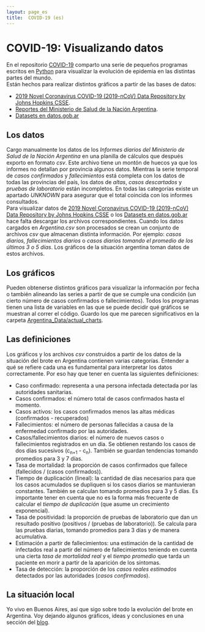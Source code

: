 ```yaml
---
layout: page_es
title:  COVID-19 (es)
---
```


# COVID-19: Visualizando datos

En el repositorio [COVID-19](https://github.com/rvalla/COVID-19) comparto una serie de pequeños programas
escritos en [Python](https://www.python.org/) para visualizar la evolución de epidemia en las distintas
partes del mundo.  
Están hechos para realizar distintos gráficos a partir de las bases de datos:
- [2019 Novel Coronavirus COVID-19 (2019-nCoV) Data Repository by Johns
Hopkins CSSE](https://github.com/CSSEGISandData/COVID-19).
- [Reportes del Ministerio de Salud de la Nación Argentina](https://www.argentina.gob.ar/coronavirus/informe-diario).
- [Datasets en datos.gob.ar](https://datos.gob.ar/dataset?q=covid)

## Los datos
Cargo manualmente los datos de los *Informes diarios del Ministerio de Salud de la Nación Argentina* en una
planilla de cálculos que después exporto en formato *csv*. Este archivo tiene un montón de huecos ya que
los informes no detallan por provincia algunos datos. Mientras la serie temporal de *casos confirmados* y
*fallecimientos* está completa con los datos de todas las provincias del país, los datos de *altas*,
*casos descartados* y *pruebas de laboratorio* están incompletos. En todas las categorías existe un apartado
*UNKNOWN* para asegurar que el total coincida con los informes consultados.  
Para visualizar datos de [2019 Novel Coronavirus COVID-19 (2019-nCoV) Data Repository by Johns
Hopkins CSSE](https://github.com/CSSEGISandData/COVID-19) o los
[Datasets en datos.gob.ar](https://datos.gob.ar/dataset?q=covid) hace falta descargar los archivos
correspondientes. Cuando los datos cargados en *Argentina.csv* son procesados se crean un conjunto de archivos
*csv* que almacenan distinta información. Por ejemplo: *casos diarios, fallecimientos diarios* o *casos diarios
tomando el promedio de los últimos 3 o 5 días*. Los gráficos de la situación argentina toman datos de estos
archivos.

## Los gráficos
Pueden obtenerse distintos gráficos para visualizar la información por fecha o también alineando las series
a partir de que se cumple una condición (un cierto número de casos confirmados o fallecimientos). Todos los
programas tienen una lista de variables en las que se puede decidir qué gráficos se muestran al correr el
código. Guardo los que me parecen significativos en la carpeta
[Argentina_Data/actual_charts](https://github.com/rvalla/COVID-19/tree/master/Argentina_Data/actual_charts).

## Las definiciones
Los gráficos y los archivos *csv* construidos a partir de los datos de la situación del brote en Argentina
contienen varias categorías. Entender a qué se refiere cada una es fundamental para interpretar los
datos correctamente. Por eso hay que tener en cuenta las siguientes definiciones:
- Caso confirmado: representa a una persona infectada detectada por las autoridades sanitarias.
- Casos confirmados: el número total de casos confirmados hasta el momento.
- Casos activos: los casos confirmados menos las altas médicas (confirmados - recuperados)
- Fallecimientos: el número de personas fallecidas a causa de la enfermedad confirmado por las autoridades.
- Casos/fallecimientos diarios: el número de nuevos casos o fallecimientos registrados en un día. Se obtienen
restando los casos de dos días sucesivos (c<sub>n+1</sub> - c<sub>n</sub>). También se guardan tendencias
tomando promedios para 3 y 7 días.
- Tasa de mortalidad: la proporción de casos confirmados que fallece (fallecidos / (casos confirmados)).
- Tiempo de duplicación (lineal): la cantidad de días necesarios para que los casos acumulados se dupliquen
si los casos diarios se mantuvieran constantes. También se calculan tomando promedios para 3 y 5 días. Es
importante tener en cuenta que no es la forma más frecuente de calcular el *tiempo de duplicación* (que
asume un crecimiento exponencial).
- Tasa de positividad: la proporción de pruebas de laboratorio que dan un resultado positivo (positivos /
(pruebas de laboratorio)). Se calcula para las pruebas diarias, tomando promedios para 3 días y de manera
acumulativa.
- Estimación a partir de fallecimientos: una estimación de la cantidad de infectados real a partir del número
de fallecimientos teniendo en cuenta una cierta *tasa de mortalidad real* y el *tiempo promedio* que tarda un
paciente en morir a partir de la aparición de los síntomas.
- Tasa de detección: la proporción de los *casos reales estimados* detectados por las autoridades (*casos
confirmados*).

## La situación local
Yo vivo en Buenos Aires, así que sigo sobre todo la evolución del brote en Argentina. Voy dejando algunos
gráficos, ideas y conclusiones en una sección del [blog](https://rvalla.github.io/es/blog_covid19_es/).
